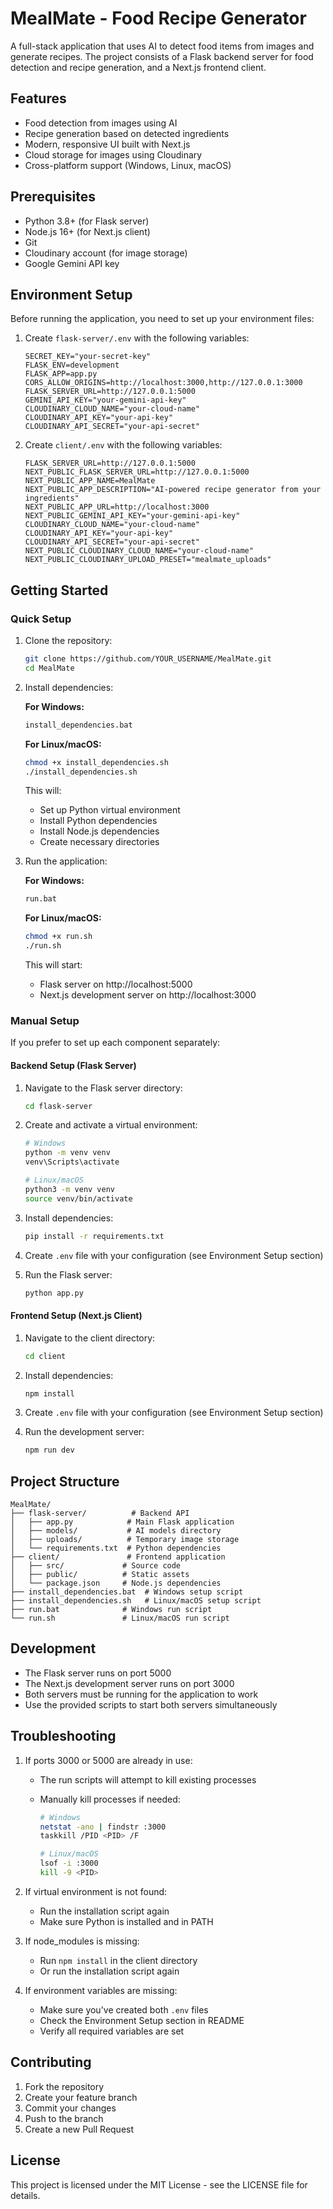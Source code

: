<!-- @format -->

# MealMate - Food Recipe Generator

A full-stack application that uses AI to detect food items from images and
generate recipes. The project consists of a Flask backend server for food
detection and recipe generation, and a Next.js frontend client.

## Features

- Food detection from images using AI
- Recipe generation based on detected ingredients
- Modern, responsive UI built with Next.js
- Cloud storage for images using Cloudinary
- Cross-platform support (Windows, Linux, macOS)

## Prerequisites

- Python 3.8+ (for Flask server)
- Node.js 16+ (for Next.js client)
- Git
- Cloudinary account (for image storage)
- Google Gemini API key

## Environment Setup

Before running the application, you need to set up your environment files:

1. Create `flask-server/.env` with the following variables:

   ```
   SECRET_KEY="your-secret-key"
   FLASK_ENV=development
   FLASK_APP=app.py
   CORS_ALLOW_ORIGINS=http://localhost:3000,http://127.0.0.1:3000
   FLASK_SERVER_URL=http://127.0.0.1:5000
   GEMINI_API_KEY="your-gemini-api-key"
   CLOUDINARY_CLOUD_NAME="your-cloud-name"
   CLOUDINARY_API_KEY="your-api-key"
   CLOUDINARY_API_SECRET="your-api-secret"
   ```

2. Create `client/.env` with the following variables:
   ```
   FLASK_SERVER_URL=http://127.0.0.1:5000
   NEXT_PUBLIC_FLASK_SERVER_URL=http://127.0.0.1:5000
   NEXT_PUBLIC_APP_NAME=MealMate
   NEXT_PUBLIC_APP_DESCRIPTION="AI-powered recipe generator from your ingredients"
   NEXT_PUBLIC_APP_URL=http://localhost:3000
   NEXT_PUBLIC_GEMINI_API_KEY="your-gemini-api-key"
   CLOUDINARY_CLOUD_NAME="your-cloud-name"
   CLOUDINARY_API_KEY="your-api-key"
   CLOUDINARY_API_SECRET="your-api-secret"
   NEXT_PUBLIC_CLOUDINARY_CLOUD_NAME="your-cloud-name"
   NEXT_PUBLIC_CLOUDINARY_UPLOAD_PRESET="mealmate_uploads"
   ```

## Getting Started

### Quick Setup

1. Clone the repository:

   ```bash
   git clone https://github.com/YOUR_USERNAME/MealMate.git
   cd MealMate
   ```

2. Install dependencies:

   **For Windows:**

   ```bash
   install_dependencies.bat
   ```

   **For Linux/macOS:**

   ```bash
   chmod +x install_dependencies.sh
   ./install_dependencies.sh
   ```

   This will:

   - Set up Python virtual environment
   - Install Python dependencies
   - Install Node.js dependencies
   - Create necessary directories

3. Run the application:

   **For Windows:**

   ```bash
   run.bat
   ```

   **For Linux/macOS:**

   ```bash
   chmod +x run.sh
   ./run.sh
   ```

   This will start:

   - Flask server on http://localhost:5000
   - Next.js development server on http://localhost:3000

### Manual Setup

If you prefer to set up each component separately:

#### Backend Setup (Flask Server)

1. Navigate to the Flask server directory:

   ```bash
   cd flask-server
   ```

2. Create and activate a virtual environment:

   ```bash
   # Windows
   python -m venv venv
   venv\Scripts\activate

   # Linux/macOS
   python3 -m venv venv
   source venv/bin/activate
   ```

3. Install dependencies:

   ```bash
   pip install -r requirements.txt
   ```

4. Create `.env` file with your configuration (see Environment Setup section)

5. Run the Flask server:
   ```bash
   python app.py
   ```

#### Frontend Setup (Next.js Client)

1. Navigate to the client directory:

   ```bash
   cd client
   ```

2. Install dependencies:

   ```bash
   npm install
   ```

3. Create `.env` file with your configuration (see Environment Setup section)

4. Run the development server:
   ```bash
   npm run dev
   ```

## Project Structure

```
MealMate/
├── flask-server/          # Backend API
│   ├── app.py            # Main Flask application
│   ├── models/           # AI models directory
│   ├── uploads/          # Temporary image storage
│   └── requirements.txt  # Python dependencies
├── client/               # Frontend application
│   ├── src/             # Source code
│   ├── public/          # Static assets
│   └── package.json     # Node.js dependencies
├── install_dependencies.bat  # Windows setup script
├── install_dependencies.sh   # Linux/macOS setup script
├── run.bat              # Windows run script
└── run.sh               # Linux/macOS run script
```

## Development

- The Flask server runs on port 5000
- The Next.js development server runs on port 3000
- Both servers must be running for the application to work
- Use the provided scripts to start both servers simultaneously

## Troubleshooting

1. If ports 3000 or 5000 are already in use:

   - The run scripts will attempt to kill existing processes
   - Manually kill processes if needed:

     ```bash
     # Windows
     netstat -ano | findstr :3000
     taskkill /PID <PID> /F

     # Linux/macOS
     lsof -i :3000
     kill -9 <PID>
     ```

2. If virtual environment is not found:

   - Run the installation script again
   - Make sure Python is installed and in PATH

3. If node_modules is missing:

   - Run `npm install` in the client directory
   - Or run the installation script again

4. If environment variables are missing:
   - Make sure you've created both `.env` files
   - Check the Environment Setup section in README
   - Verify all required variables are set

## Contributing

1. Fork the repository
2. Create your feature branch
3. Commit your changes
4. Push to the branch
5. Create a new Pull Request

## License

This project is licensed under the MIT License - see the LICENSE file for
details.
